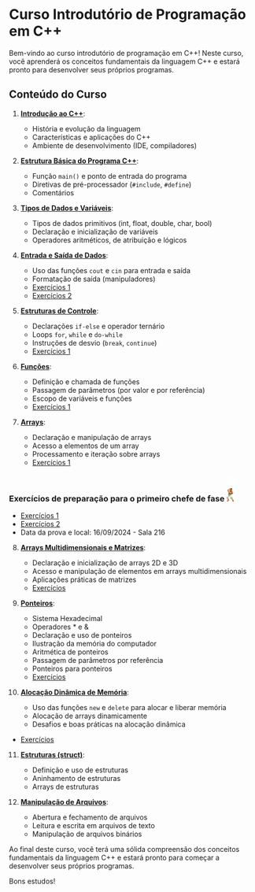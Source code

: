 # Curso Introdutório de Programação em C++

Bem-vindo ao curso introdutório de programação em C++! Neste curso, você aprenderá os conceitos fundamentais da linguagem C++ e estará pronto para desenvolver seus próprios programas.

## Conteúdo do Curso

1. **[Introdução ao C++](https://oangelo.github.io/Introducao-a-Programacao)**:
   - História e evolução da linguagem
   - Características e aplicações do C++
   - Ambiente de desenvolvimento (IDE, compiladores)

2. **[Estrutura Básica do Programa C++](https://oangelo.github.io/Introducao-a-Programacao/introducao_cpp.html)**:
   - Função `main()` e ponto de entrada do programa
   - Diretivas de pré-processador (`#include`, `#define`)
   - Comentários

3. **[Tipos de Dados e Variáveis](https://oangelo.github.io/Introducao-a-Programacao/introducao_cpp.html)**:
   - Tipos de dados primitivos (int, float, double, char, bool)
   - Declaração e inicialização de variáveis
   - Operadores aritméticos, de atribuição e lógicos

4. **[Entrada e Saída de Dados](https://oangelo.github.io/Introducao-a-Programacao/introducao_cpp.html)**:
   - Uso das funções `cout` e `cin` para entrada e saída
   - Formatação de saída (manipuladores)
   - [Exercícios 1](exercicios/introducao_cpp.md)
   - [Exercícios 2](exercicios/introducao_cpp_2.md)

5. **[Estruturas de Controle](https://oangelo.github.io/Introducao-a-Programacao/estruturas-de-controle.html)**:
   - Declarações `if-else` e operador ternário
   - Loops `for`, `while` e `do-while`
   - Instruções de desvio (`break`, `continue`)
   - [Exercícios 1](exercicios/estruturas-de-controle.md)

6. **[Funções](https://oangelo.github.io/Introducao-a-Programacao/funcoes.html)**:
   - Definição e chamada de funções
   - Passagem de parâmetros (por valor e por referência)
   - Escopo de variáveis e funções
   - [Exercícios 1](exercicios/cpp-functions-exercises.md)

7. **[Arrays](https://oangelo.github.io/Introducao-a-Programacao/arrays.html)**:
   - Declaração e manipulação de arrays
   - Acesso a elementos de um array
   - Processamento e iteração sobre arrays
   - [Exercícios 1](exercicios/arrays.md)

### Exercícios de preparação para o primeiro chefe de fase ![Ryu](img/ryu.gif) 
   - [Exercícios 1](exercicios/condicionais_loops_fucoes_arrays.md)
   - [Exercícios 2](exercicios/condicionais_loops_fucoes_arrays2.md)
   - Data da prova e local: 16/09/2024 - Sala 216

8. **[Arrays Multidimensionais e Matrizes](https://oangelo.github.io/Introducao-a-Programacao/matriz.html)**:
   - Declaração e inicialização de arrays 2D e 3D
   - Acesso e manipulação de elementos em arrays multidimensionais
   - Aplicações práticas de matrizes
   - [Exercícios](exercicios/matrizes.md)

9. **[Ponteiros](https://oangelo.github.io/Introducao-a-Programacao/ponteiros.html)**:
   - Sistema Hexadecimal
   - Operadores * e &
   - Declaração e uso de ponteiros
   - Ilustração da memória do computador
   - Aritmética de ponteiros
   - Passagem de parâmetros por referência
   - Ponteiros para ponteiros
   - [Exercícios](exercicios/ponteiros.md)

10. **[Alocação Dinâmica de Memória](https://oangelo.github.io/Introducao-a-Programacao/memoria.html)**:
    - Uso das funções `new` e `delete` para alocar e liberar memória
    - Alocação de arrays dinamicamente
    - Desafios e boas práticas na alocação dinâmica
   - [Exercícios](exercicios/memoria.md)

11. **[Estruturas (struct)](https://oangelo.github.io/Introducao-a-Programacao/estruturas.html)**:
    - Definição e uso de estruturas
    - Aninhamento de estruturas
    - Arrays de estruturas

12. **[Manipulação de Arquivos](https://oangelo.github.io/Introducao-a-Programacao/arquivos.html)**:
    - Abertura e fechamento de arquivos
    - Leitura e escrita em arquivos de texto
    - Manipulação de arquivos binários

Ao final deste curso, você terá uma sólida compreensão dos conceitos fundamentais da linguagem C++ e estará pronto para começar a desenvolver seus próprios programas.

Bons estudos!

